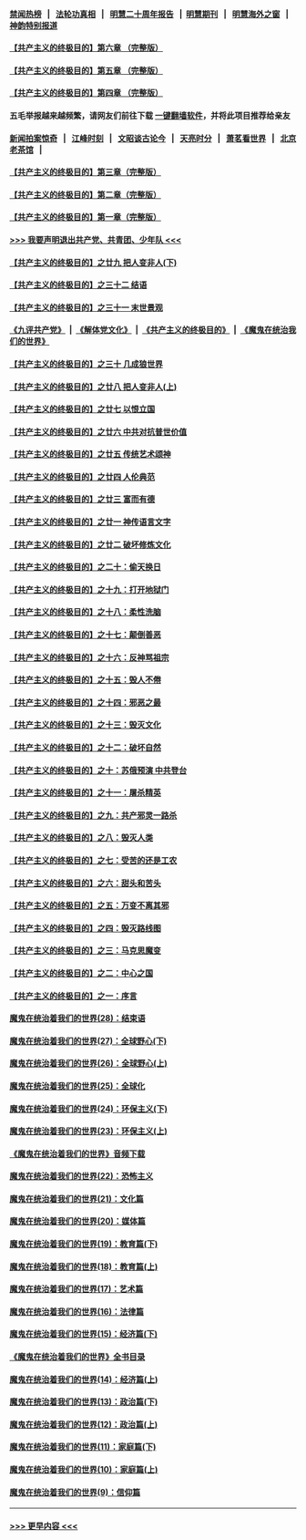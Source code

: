 #### [禁闻热榜](热点新闻.md?=0)  &nbsp;&nbsp;|&nbsp;&nbsp; [法轮功真相](https://github.com/gfw-breaker/truth/blob/master/README.md?=0) &nbsp;&nbsp;|&nbsp;&nbsp; [明慧二十周年报告](https://github.com/gfw-breaker/mh-reports/blob/master/README.md?=0) &nbsp;&nbsp;|&nbsp;&nbsp;[明慧期刊](https://github.com/gfw-breaker/mh-qikan) &nbsp;&nbsp;|&nbsp;&nbsp; [明慧海外之窗](https://github.com/gfw-breaker/mh-news/blob/master/README.md?=0) &nbsp;&nbsp;|&nbsp;&nbsp; [神韵特别报道](https://github.com/gfw-breaker/mh-news/blob/master/shenyun.md?=0)
#### [【共产主义的终极目的】第六章 （完整版）](../pages/nsc422/n11428913.md?t=03050502) 
#### [【共产主义的终极目的】第五章 （完整版）](../pages/nsc422/n11428912.md?t=03050502) 
#### [【共产主义的终极目的】第四章 （完整版）](../pages/nsc422/n11428907.md?t=03050502) 
#### 五毛举报越来越频繁，请网友们前往下载 [一键翻墙软件](https://github.com/gfw-breaker/ssr-accounts)，并将此项目推荐给亲友
#### [新闻拍案惊奇](https://github.com/gfw-breaker/banned-news/blob/master/pages/link4.md) &nbsp;&nbsp;|&nbsp;&nbsp; [江峰时刻](https://github.com/gfw-breaker/banned-news/blob/master/pages/link4.md) &nbsp;&nbsp;|&nbsp;&nbsp; [文昭谈古论今](https://github.com/gfw-breaker/banned-news/blob/master/pages/link4.md) &nbsp;&nbsp;|&nbsp;&nbsp; [天亮时分](https://github.com/gfw-breaker/banned-news/blob/master/pages/link4.md) &nbsp;&nbsp;|&nbsp;&nbsp; [萧茗看世界](https://github.com/gfw-breaker/banned-news/blob/master/pages/link4.md) &nbsp;&nbsp;|&nbsp;&nbsp; [北京老茶馆](https://github.com/gfw-breaker/banned-news/blob/master/pages/link4.md) &nbsp;&nbsp;|&nbsp;&nbsp; 
#### [【共产主义的终极目的】第三章（完整版）](../pages/nsc422/n11428848.md?t=03050502) 
#### [【共产主义的终极目的】第二章（完整版）](../pages/nsc422/n11428831.md?t=03050502) 
#### [【共产主义的终极目的】第一章（完整版）](../pages/nsc422/n11417651.md?t=03050502) 
#### [>>> 我要声明退出共产党、共青团、少年队 <<<](https://github.com/begood0513/goodnews/blob/master/quit/letter.md) 
#### [【共产主义的终极目的】之廿九 把人变非人(下)](../pages/nsc422/n11344140.md?t=03050502) 
#### [【共产主义的终极目的】之三十二 结语](../pages/nsc422/n11360535.md?t=03050502) 
#### [【共产主义的终极目的】之三十一 末世景观](../pages/nsc422/n11351129.md?t=03050502) 
#### [《九评共产党》](https://github.com/begood0513/9ping.md/blob/master/README.md) &nbsp;|&nbsp; [《解体党文化》](../../../../jtdwh.md/blob/master/README.md)  &nbsp;|&nbsp; [《共产主义的终极目的》](../../../../gczydzjmd.md/blob/master/README.md) &nbsp;|&nbsp; [《魔鬼在统治我们的世界》](../../../../mgztzwmdsj.md/blob/master/README.md) 
#### [【共产主义的终极目的】之三十 几成狼世界](../pages/nsc422/n11348280.md?t=03050502) 
#### [【共产主义的终极目的】之廿八 把人变非人(上)](../pages/nsc422/n11340492.md?t=03050502) 
#### [【共产主义的终极目的】之廿七 以恨立国](../pages/nsc422/n11336944.md?t=03050502) 
#### [【共产主义的终极目的】之廿六 中共对抗普世价值](../pages/nsc422/n11324785.md?t=03050502) 
#### [【共产主义的终极目的】之廿五 传统艺术颂神](../pages/nsc422/n11296396.md?t=03050502) 
#### [【共产主义的终极目的】之廿四 人伦典范](../pages/nsc422/n11296397.md?t=03050502) 
#### [【共产主义的终极目的】之廿三 富而有德](../pages/nsc422/n11283598.md?t=03050502) 
#### [【共产主义的终极目的】之廿一 神传语言文字](../pages/nsc422/n11263265.md?t=03050502) 
#### [【共产主义的终极目的】之廿二 破坏修炼文化](../pages/nsc422/n11245728.md?t=03050502) 
#### [【共产主义的终极目的】之二十：偷天换日](../pages/nsc422/n11238846.md?t=03050502) 
#### [【共产主义的终极目的】之十九：打开地狱门](../pages/nsc422/n11206376.md?t=03050502) 
#### [【共产主义的终极目的】之十八：柔性洗脑](../pages/nsc422/n11199994.md?t=03050502) 
#### [【共产主义的终极目的】之十七：颠倒善恶](../pages/nsc422/n11179782.md?t=03050502) 
#### [【共产主义的终极目的】之十六：反神骂祖宗](../pages/nsc422/n11166798.md?t=03050502) 
#### [【共产主义的终极目的】之十五：毁人不倦](../pages/nsc422/n11166792.md?t=03050502) 
#### [【共产主义的终极目的】之十四：邪恶之最](../pages/nsc422/n11150249.md?t=03050502) 
#### [【共产主义的终极目的】之十三：毁灭文化](../pages/nsc422/n11135227.md?t=03050502) 
#### [【共产主义的终极目的】之十二：破坏自然](../pages/nsc422/n11135214.md?t=03050502) 
#### [【共产主义的终极目的】之十：苏俄预演 中共登台](../pages/nsc422/n11118424.md?t=03050502) 
#### [【共产主义的终极目的】之十一：屠杀精英](../pages/nsc422/n11118442.md?t=03050502) 
#### [【共产主义的终极目的】之九：共产邪灵一路杀](../pages/nsc422/n11114139.md?t=03050502) 
#### [【共产主义的终极目的】之八：毁灭人类](../pages/nsc422/n11108503.md?t=03050502) 
#### [【共产主义的终极目的】之七：受苦的还是工农](../pages/nsc422/n11101809.md?t=03050502) 
#### [【共产主义的终极目的】之六：甜头和苦头](../pages/nsc422/n11096971.md?t=03050502) 
#### [【共产主义的终极目的】之五：万变不离其邪](../pages/nsc422/n11091285.md?t=03050502) 
#### [【共产主义的终极目的】之四：毁灭路线图](../pages/nsc422/n11086284.md?t=03050502) 
#### [【共产主义的终极目的】之三：马克思魔变](../pages/nsc422/n11061941.md?t=03050502) 
#### [【共产主义的终极目的】之二：中心之国](../pages/nsc422/n11047728.md?t=03050502) 
#### [【共产主义的终极目的】之一：序言](../pages/nsc422/n11086077.md?t=03050502) 
#### [魔鬼在统治着我们的世界(28)：结束语](../pages/nsc422/n10936246.md?t=03050502) 
#### [魔鬼在统治着我们的世界(27)：全球野心(下)](../pages/nsc422/n10928319.md?t=03050502) 
#### [魔鬼在统治着我们的世界(26)：全球野心(上)](../pages/nsc422/n10900318.md?t=03050502) 
#### [魔鬼在统治着我们的世界(25)：全球化](../pages/nsc422/n10788205.md?t=03050502) 
#### [魔鬼在统治着我们的世界(24)：环保主义(下)](../pages/nsc422/n10695307.md?t=03050502) 
#### [魔鬼在统治着我们的世界(23)：环保主义(上)](../pages/nsc422/n10688613.md?t=03050502) 
#### [《魔鬼在统治着我们的世界》音频下载](../pages/nsc422/n10635553.md?t=03050502) 
#### [魔鬼在统治着我们的世界(22)：恐怖主义](../pages/nsc422/n10614727.md?t=03050502) 
#### [魔鬼在统治着我们的世界(21)：文化篇](../pages/nsc422/n10597706.md?t=03050502) 
#### [魔鬼在统治着我们的世界(20)：媒体篇](../pages/nsc422/n10586579.md?t=03050502) 
#### [魔鬼在统治着我们的世界(19)：教育篇(下)](../pages/nsc422/n10564808.md?t=03050502) 
#### [魔鬼在统治着我们的世界(18)：教育篇(上)](../pages/nsc422/n10526970.md?t=03050502) 
#### [魔鬼在统治着我们的世界(17)：艺术篇](../pages/nsc422/n10499093.md?t=03050502) 
#### [魔鬼在统治着我们的世界(16)：法律篇](../pages/nsc422/n10485969.md?t=03050502) 
#### [魔鬼在统治着我们的世界(15)：经济篇(下)](../pages/nsc422/n10469975.md?t=03050502) 
#### [《魔鬼在统治着我们的世界》全书目录](../pages/nsc422/n10464261.md?t=03050502) 
#### [魔鬼在统治着我们的世界(14)：经济篇(上)](../pages/nsc422/n10457370.md?t=03050502) 
#### [魔鬼在统治着我们的世界(13)：政治篇(下)](../pages/nsc422/n10448270.md?t=03050502) 
#### [魔鬼在统治着我们的世界(12)：政治篇(上)](../pages/nsc422/n10444576.md?t=03050502) 
#### [魔鬼在统治着我们的世界(11)：家庭篇(下)](../pages/nsc422/n10440961.md?t=03050502) 
#### [魔鬼在统治着我们的世界(10)：家庭篇(上)](../pages/nsc422/n10435448.md?t=03050502) 
#### [魔鬼在统治着我们的世界(9)：信仰篇](../pages/nsc422/n10432159.md?t=03050502) 

----
#### [ >>> 更早内容 <<< ](../indexes/nsc422-earlier.md)
